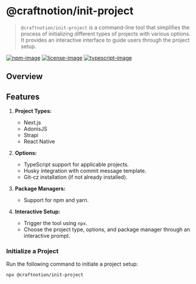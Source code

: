 # @craftnotion/init-project
> `@craftnotion/init-project` is a command-line tool that simplifies the process of initializing different types of projects with various options. It provides an interactive interface to guide users through the project setup.

[![npm-image]][npm-url] [![license-image]][license-url] [![typescript-image]][typescript-url]

## Overview


## Features

1. **Project Types:**
   - Next.js
   - AdonisJS
   - Strapi
   - React Native

2. **Options:**
   - TypeScript support for applicable projects.
   - Husky integration with commit message template.
   - Git-cz installation (if not already installed).

3. **Package Managers:**
   - Support for npm and yarn.

4. **Interactive Setup:**
   - Trigger the tool using `npx`.
   - Choose the project type, options, and package manager through an interactive prompt.

### Initialize a Project

Run the following command to initiate a project setup:

```bash
npx @craftnotion/init-project
```


[npm-image]: https://img.shields.io/npm/v/@craftnotion/init-project.svg?style=for-the-badge&logo=npm
[npm-url]: https://npmjs.org/package/@craftnotion/init-project "npm"

[license-image]: https://img.shields.io/npm/l/@craftnotion/init-project?color=blueviolet&style=for-the-badge
[license-url]: LICENSE.md "license"

[typescript-image]: https://img.shields.io/badge/Typescript-294E80.svg?style=for-the-badge&logo=typescript
[typescript-url]:  "typescript"
